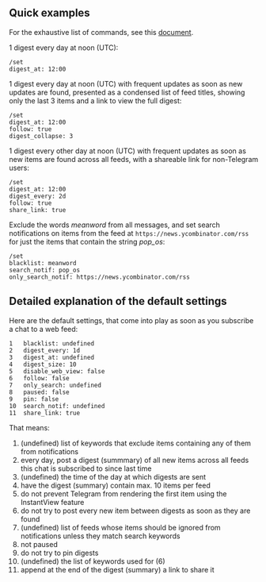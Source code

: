 ## Quick examples

For the exhaustive list of commands, see this [document](https://github.com/why-not-try-calmer/feedfarer2/blob/master/COMMANDS.md).

1 digest every day at noon (UTC):

```
/set
digest_at: 12:00 
```

1 digest every day at noon (UTC) with frequent updates as soon as new updates are found, presented as a condensed list of feed titles, showing only the last 3 items and a link to view the full digest:

```
/set
digest_at: 12:00
follow: true
digest_collapse: 3
```

1 digest every other day at noon (UTC) with frequent updates as soon as new items are found across all feeds, with a shareable link for non-Telegram users:

```
/set
digest_at: 12:00
digest_every: 2d
follow: true 
share_link: true
```

Exclude the words _meanword_ from all messages, and set search notifications on items from the feed at `https://news.ycombinator.com/rss` for just the items that contain the string _pop\_os_:

```
/set
blacklist: meanword
search_notif: pop_os
only_search_notif: https://news.ycombinator.com/rss
```

## Detailed explanation of the default settings
Here are the default settings, that come into play as soon as you subscribe a chat to a web feed:
```
1   blacklist: undefined
2   digest_every: 1d
3   digest_at: undefined
4   digest_size: 10
5   disable_web_view: false
6   follow: false
7   only_search: undefined
8   paused: false
9   pin: false
10  search_notif: undefined
11  share_link: true
```

That means:
1. (undefined) list of keywords that exclude items containing any of them from notifications
2. every day, post a digest (summmary) of all new items across all feeds this chat is subscribed to since last time
3. (undefined) the time of the day at which digests are sent
4. have the digest (summary) contain max. 10 items per feed
5. do not prevent Telegram from rendering the first item using the InstantView feature
6. do not try to post every new item between digests as soon as they are found
7. (undefined) list of feeds whose items should be ignored from notifications unless they match search keywords
8. not paused
9. do not try to pin digests
10. (undefined) the list of keywords used for (6)
11. append at the end of the digest (summary) a link to share it

